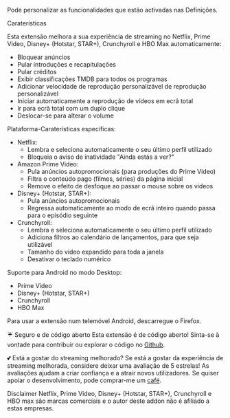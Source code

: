 Pode personalizar as funcionalidades que estão activadas nas Definições.

Caraterísticas

Esta extensão melhora a sua experiência de streaming no Netflix, Prime Video, Disney+ (Hotstar, STAR+), Crunchyroll e HBO Max automaticamente:
<ul>
<li>Bloquear anúncios</li>
<li>Pular introduções e recapitulações</li>
<li>Pular créditos</li>
<li>Exibir classificações TMDB para todos os programas</li>
<li>Adicionar velocidade de reprodução personalizável de reprodução personalizável</li>
<li>Iniciar automaticamente a reprodução de vídeos em ecrã total</li>
<li>Ir para ecrã total com um duplo clique</li>
<li>Deslocar-se para alterar o volume</li>
</ul>

Plataforma-Caraterísticas específicas:
<ul>
<li>Netflix:
  <ul>
    <li>Lembra e seleciona automaticamente o seu último perfil utilizado</li>
    <li>Bloqueia o aviso de inatividade "Ainda estás a ver?"</li>
  </ul>
</li>

<li>Amazon Prime Video:
  <ul>
    <li>Pula anúncios autopromocionais (para produções do Prime Video)</li>
    <li>Filtra o conteúdo pago (filmes, séries) da página inicial</li>
    <li>Remove o efeito de desfoque ao passar o mouse sobre os vídeos</li>
  </ul>
</li>

<li>Disney+ (Hotstar, STAR+):
  <ul>
    <li>Pula anúncios autopromocionais</li>
    <li>Regressa automaticamente ao modo de ecrã inteiro quando passa para o episódio seguinte</li>
  </ul>
</li>

<li>Crunchyroll:
  <ul>
    <li>Lembra e seleciona automaticamente o seu último perfil utilizado</li>
    <li>Adiciona filtros ao calendário de lançamentos, para que seja utilizável</li>
    <li>Tamanho do vídeo expandido para toda a janela</li>
    <li>Desativar o teclado numérico</li>
  </ul>
</li>
</ul>

Suporte para Android no modo Desktop:
<ul>
<li>Prime Video</li>
<li>Disney+ (Hotstar, STAR+)</li>
<li>Crunchyroll</li>
<li>HBO Max</li>
</ul>
Para usar a extensão num telemóvel Android, descarregue o Firefox.

☔ Seguro e de código aberto
Esta extensão é de código aberto! Sinta-se à vontade para contribuir ou explorar o código no <a href='https://github.com/Dreamlinerm/Netflix-Prime-Auto-Skip' target='_blank'>Github</a>.

💕 Está a gostar do streaming melhorado? 
Se está a gostar da experiência de streaming melhorada, considere deixar uma avaliação de 5 estrelas! As avaliações ajudam a criar confiança e a atrair novos utilizadores.
Se quiser apoiar o desenvolvimento, pode comprar-me um <a href="https://github.com/sponsors/Dreamlinerm" target="_blank">café</a>.

Disclaimer
Netflix, Prime Video, Disney+ (Hotstar, STAR+), Crunchyroll e HBO max são marcas comerciais e o autor deste addon não é afiliado a estas empresas.